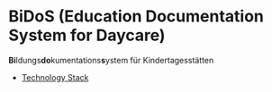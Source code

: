BiDoS (Education Documentation System for Daycare)
==================================================

**Bi**ldungs**do**kumentations**s**ystem für Kindertagesstätten

+ [Technology Stack](https://github.com/rwilhelm/BiDoS/blob/master/doc/TECHSTACK.md)
